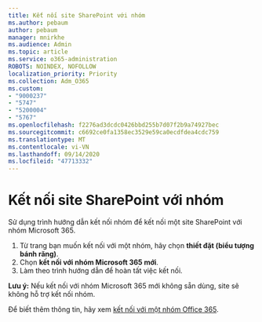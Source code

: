 ```yaml
---
title: Kết nối site SharePoint với nhóm
ms.author: pebaum
author: pebaum
manager: mnirkhe
ms.audience: Admin
ms.topic: article
ms.service: o365-administration
ROBOTS: NOINDEX, NOFOLLOW
localization_priority: Priority
ms.collection: Adm_O365
ms.custom:
- "9000237"
- "5747"
- "5200004"
- "5767"
ms.openlocfilehash: f2276ad3dcdc0426bbd255b7d07f2b9a74927bec
ms.sourcegitcommit: c6692ce0fa1358ec3529e59ca0ecdfdea4cdc759
ms.translationtype: MT
ms.contentlocale: vi-VN
ms.lasthandoff: 09/14/2020
ms.locfileid: "47713332"
---
```

# <a name="connect-a-sharepoint-site-to-a-group"></a>Kết nối site SharePoint với nhóm

Sử dụng trình hướng dẫn kết nối nhóm để kết nối một site SharePoint với nhóm Microsoft 365.

1. Từ trang bạn muốn kết nối với một nhóm, hãy chọn  **thiết đặt (biểu tượng bánh răng)**.
2. Chọn  **kết nối với nhóm Microsoft 365 mới**.
3. Làm theo trình hướng dẫn để hoàn tất việc kết nối.

**Lưu ý:**  Nếu kết nối với nhóm Microsoft 365 mới không sẵn dùng, site sẽ không hỗ trợ kết nối nhóm.

Để biết thêm thông tin, hãy xem  [kết nối với một nhóm Office 365](https://docs.microsoft.com/sharepoint/dev/transform/modernize-connect-to-office365-group).